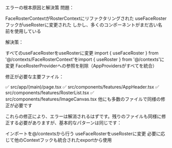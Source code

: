エラーの根本原因と解決策
問題：

FaceRosterContextがRosterContextにリファクタリングされた
useFaceRosterフックがuseRosterに変更された
しかし、多くのコンポーネントがまだ古い名前を使用している

解決策：

すべてのuseFaceRosterをuseRosterに変更
import { useFaceRoster } from '@/contexts/FaceRosterContext'をimport { useRoster } from '@/contexts'に変更
FaceRosterProviderへの参照を削除（AppProvidersがすべてを統合）

修正が必要な主要ファイル：

✅ src/app/(main)/page.tsx
✅ src/components/features/AppHeader.tsx
✅ src/components/features/RosterList.tsx
✅ src/components/features/ImageCanvas.tsx
他にも多数のファイルで同様の修正が必要です

これらの修正により、エラーは解消されるはずです。残りのファイルも同様に修正する必要がありますが、基本的なパターンは同じです：

インポートを@/contextsから行う
useFaceRosterをuseRosterに変更
必要に応じて他のContextフックも統合されたexportから使用